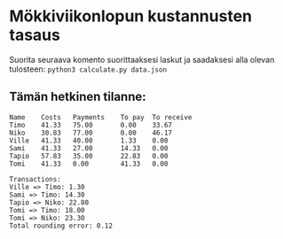 # Mökkiviikonlopun kustannusten tasaus

Suorita seuraava komento suorittaaksesi laskut ja saadaksesi alla olevan tulosteen:
`python3 calculate.py data.json`

## Tämän hetkinen tilanne:
```
Name	Costs	Payments	To pay	To receive
Timo	41.33	75.00		0.00	33.67
Niko	30.83	77.00		0.00	46.17
Ville	41.33	40.00		1.33	0.00
Sami	41.33	27.00		14.33	0.00
Tapio	57.83	35.00		22.83	0.00
Tomi	41.33	0.00		41.33	0.00

Transactions:
Ville => Timo: 1.30
Sami => Timo: 14.30
Tapio => Niko: 22.80
Tomi => Timo: 18.00
Tomi => Niko: 23.30
Total rounding error: 0.12
```
